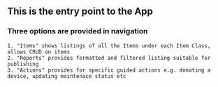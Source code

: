 ## This is the entry point to the App

### Three options are provided in navigation

	1. "Items" shows listings of all the Items under each Item Class, allows CRUD on items
	2. "Reports" provides formatted and filtered listing suitable for publishing
	3. "Actions" provides for specific guided actions e.g. donating a device, updating maintenace status etc


